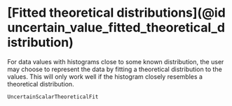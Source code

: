# [Fitted theoretical distributions](@id uncertain_value_fitted_theoretical_distribution)

For data values with histograms close to some known distribution, the user
may choose to represent the data by fitting a theoretical distribution to the
values. This will only work well if the histogram closely resembles a
theoretical distribution.

```@docs
UncertainScalarTheoreticalFit
```
